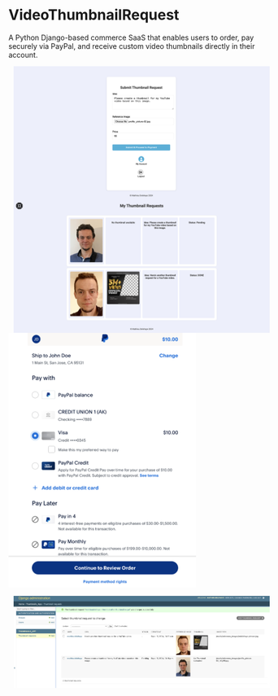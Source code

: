 # VideoThumbnailRequest
A Python Django-based commerce SaaS that enables users to order, pay securely via PayPal, and receive custom video thumbnails directly in their account.

<p float="left">
  <img src="screenshots/Screenshot00.png" alt="Screenshot00.png" style="float: left; margin-right: 10px;" width="600" hspace="10" />
</p>

<p float="left">
  <img src="screenshots/Screenshot01.png" alt="Screenshot01.png" style="float: left; margin-right: 10px;" width="600" hspace="10" />
</p>

<p>
  <img src="screenshots/Screenshot02.png" alt="Screenshot02.png" height="500" />
</p>

<p float="left">
  <img src="screenshots/Screenshot03.png" alt="Screenshot03.png" style="float: left; margin-right: 10px;" width="600" hspace="10" />
</p>
